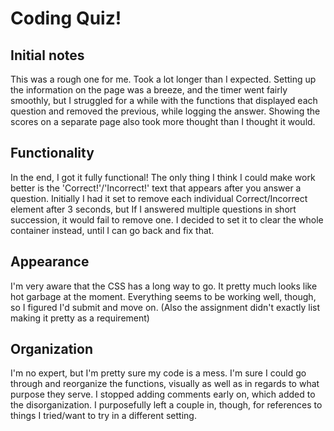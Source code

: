 # Coding Quiz!

## Initial notes
This was a rough one for me. Took a lot longer than I expected. Setting up the information on the page was a breeze, and the timer went fairly smoothly, but I struggled for a while with the functions that displayed each question and removed the previous, while logging the answer. Showing the scores on a separate page also took more thought than I thought it would.

## Functionality
In the end, I got it fully functional! The only thing I think I could make work better is the 'Correct!'/'Incorrect!' text that appears after you answer a question. Initially I had it set to remove each individual Correct/Incorrect element after 3 seconds, but If I answered multiple questions in short succession, it would fail to remove one. I decided to set it to clear the whole container instead, until I can go back and fix that.

## Appearance
I'm very aware that the CSS has a long way to go. It pretty much looks like hot garbage at the moment. Everything seems to be working well, though, so I figured I'd submit and move on. (Also the assignment didn't exactly list making it pretty as a requirement)

## Organization
I'm no expert, but I'm pretty sure my code is a mess. I'm sure I could go through and reorganize the functions, visually as well as in regards to what purpose they serve. I stopped adding comments early on, which added to the disorganization. I purposefully left a couple in, though, for references to things I tried/want to try in a different setting.
